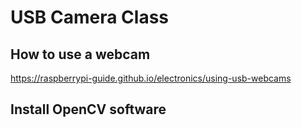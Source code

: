 # USB Camera Class
## How to use a webcam
https://raspberrypi-guide.github.io/electronics/using-usb-webcams

## Install OpenCV software


